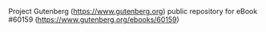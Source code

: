 Project Gutenberg (https://www.gutenberg.org) public repository for eBook #60159 (https://www.gutenberg.org/ebooks/60159)
